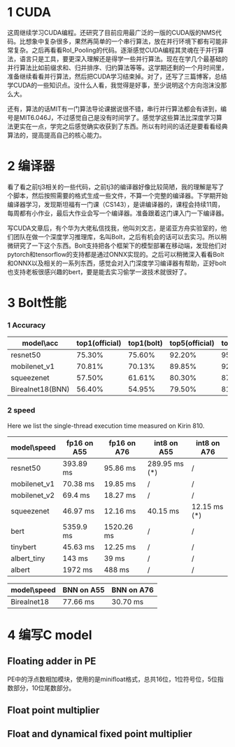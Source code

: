 # 1 CUDA

这周继续学习CUDA编程。还研究了目前应用最广泛的一版的CUDA版的NMS代码。比想象中复杂很多，果然再简单的一个串行算法，放在并行环境下都有可能非常复杂。之后再看看RoI_Pooling的代码。逐渐感觉CUDA编程其灵魂在于并行算法，语言只是工具，要更深入理解还是得学一些并行算法。现在在学几个最基础的并行算法比如前缀求和、归并排序、归约算法等等。这学期还剩的一个月时间里，准备继续看看并行算法，然后把CUDA学习结束掉。对了，还写了三篇博客，总结学CUDA的一些知识点。没什么人看，我觉得是好事，至少说明这个方向泡沫没那么大。

还有，算法的话MIT有一门算法导论课据说很不错，串行并行算法都会有讲到，编号是MIT6.046J，不过感觉自己是没有时间学了。感觉学这些算法比深度学习算法更实在一点，学完之后感觉确实收获到了东西。所以有时间的话还是要看看经典算法的，提高提高自己的核心能力。

# 2 编译器

看了看之前tj3相关的一些代码，之前tj3的编译器好像比较简陋，我的理解是写了个脚本，然后按照需要的格式生成一些文件，不算一个完整的编译器。下学期开始编译器学习，发现斯坦福有一门课（CS143），是讲编译器的，课程会持续11周，每周都有小作业，最后大作业会写一个编译器。准备跟着这门课入门一下编译器。

写CUDA文章后，有个华为大佬私信找我，他叫刘文志，是诺亚方舟实验室的，他们团队在做一个深度学习推理库，名叫Bolt，之后有机会的话可以去实习。所以稍微研究了一下这个东西。Bolt支持把各个框架下的模型部署在移动端，发现他们对pytorch和tensorflow的支持都是通过ONNX实现的。之后可以稍微深入看看Bolt和ONNX以及相关的一系列东西，感觉会对入门深度学习编译器有帮助，正好bolt也支持老板很感兴趣的bert，要是能去实习偷学一波技术就很好了。

# 3 Bolt性能

### 1 Accuracy

| model\acc        | top1(official) | top1(bolt) | top5(official) | top5(bolt) |
| ---------------- | -------------- | ---------- | -------------- | ---------- |
| resnet50         | 75.30%         | 75.60%     | 92.20%         | 95.51%     |
| mobilenet_v1     | 70.81%         | 70.13%     | 89.85%         | 92.23%     |
| squeezenet       | 57.50%         | 61.61%     | 80.30%         | 87.69%     |
| Birealnet18(BNN) | 56.40%         | 54.95%     | 79.50%         | 81.61%     |

### 

### 2 speed

Here we list the single-thread execution time measured on Kirin 810.

| model\speed  | fp16 on A55 | fp16 on A76 | int8 on A55   | int8 on A76  |
| ------------ | ----------- | ----------- | ------------- | ------------ |
| resnet50     | 393.89 ms   | 95.86 ms    | 289.95 ms (*) | /            |
| mobilenet_v1 | 70.38 ms    | 19.85 ms    | /             | /            |
| mobilenet_v2 | 69.4 ms     | 18.27 ms    | /             | /            |
| squeezenet   | 46.97 ms    | 12.16 ms    | 40.15 ms      | 12.15 ms (*) |
| bert         | 5359.9 ms   | 1520.26 ms  | /             | /            |
| tinybert     | 45.63 ms    | 12.25 ms    | /             | /            |
| albert_tiny  | 143 ms      | 39 ms       | /             | /            |
| albert       | 1972 ms     | 488 ms      | /             | /            |

| model\speed | BNN on A55 | BNN on A76 |
| ----------- | ---------- | ---------- |
| Birealnet18 | 77.66 ms   | 30.70 ms   |



# 4 编写C model

## Floating adder in PE

PE中的浮点数相加模块，使用的是minifloat格式，总共16位，1位符号位，5位指数部分，10位尾数部分。



## Float point multiplier



## Float and dynamical fixed point multiplier